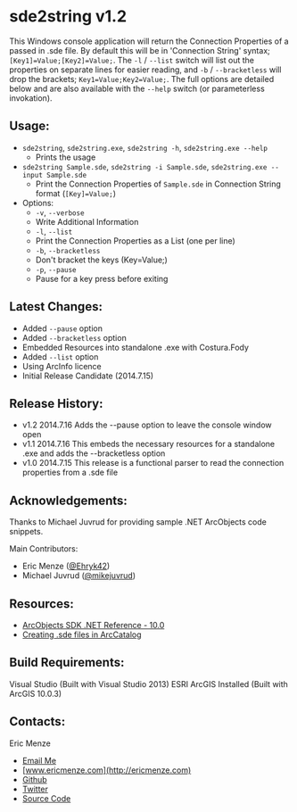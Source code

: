 sde2string v1.2
===============

This Windows console application will return the Connection Properties of a passed in .sde file. By default this will be in 'Connection String' syntax; ``[Key1]=Value;[Key2]=Value;``. The ``-l`` / ``--list`` switch will list out the properties on separate lines for easier reading, and ``-b`` / ``--bracketless`` will drop the brackets; ``Key1=Value;Key2=Value;``. The full options are detailed below and are also available with the ``--help`` switch (or parameterless invokation).

Usage:
---
  - ``sde2string``, ``sde2string.exe``, ``sde2string -h``, ``sde2string.exe --help``
    - Prints the usage
  - ``sde2string Sample.sde``, ``sde2string -i Sample.sde``, ``sde2string.exe --input Sample.sde``
    - Print the Connection Properties of `Sample.sde` in Connection String format (``[Key]=Value;``)
  - Options:
    - ``-v``, ``--verbose``
    - Write Additional Information
    - ``-l``, ``--list``
    - Print the Connection Properties as a List (one per line)
    - ``-b``, ``--bracketless``
    - Don't bracket the keys (Key=Value;)
    - ``-p``, ``--pause``
    - Pause for a key press before exiting

Latest Changes:
---
  - Added ``--pause`` option
  - Added ``--bracketless`` option
  - Embedded Resources into standalone .exe with Costura.Fody
  - Added ``--list`` option
  - Using ArcInfo licence
  - Initial Release Candidate (2014.7.15)

Release History:
---
  - v1.2 2014.7.16 Adds the --pause option to leave the console window open
  - v1.1 2014.7.16 This embeds the necessary resources for a standalone .exe and adds the --bracketless option
  - v1.0 2014.7.15 This release is a functional parser to read the connection properties from a .sde file

Acknowledgements:
---
Thanks to Michael Juvrud for providing sample .NET ArcObjects code snippets.

Main Contributors:
- Eric Menze ([@Ehryk42](https://twitter.com/Ehryk42))
- Michael Juvrud ([@mikejuvrud](https://twitter.com/mikejuvrud))

Resources:
---
  - [ArcObjects SDK .NET Reference - 10.0](http://help.arcgis.com/en/sdk/10.0/arcobjects_net/componenthelp/index.html#/Overview/001m00000039000000/)
  - [Creating .sde files in ArcCatalog](http://resources.arcgis.com/en/help/main/10.1/index.html#//0017000000pt000000)

Build Requirements:
---
Visual Studio (Built with Visual Studio 2013)
ESRI ArcGIS Installed (Built with ArcGIS 10.0.3)

Contacts:
---
Eric Menze
  - [Email Me](mailto:rhaistlin+gh@gmail.com)
  - [www.ericmenze.com](http://ericmenze.com)
  - [Github](https://github.com/Ehryk)
  - [Twitter](https://twitter.com/Ehryk42)
  - [Source Code](https://github.com/Ehryk/sde2string)
